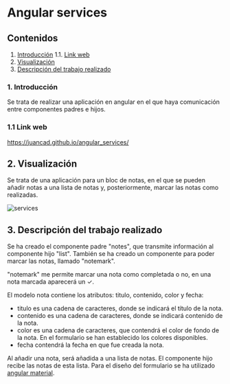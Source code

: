 # Angular services

## Contenidos 
1. [Introducción](#intro)
  1.1. [Link web](#link-web) 
3. [Visualización](#visualizacion)
4. [Descripción del trabajo realizado](#descripcion)

### 1. Introducción
Se trata de realizar una aplicación en angular en el que haya comunicación entre componentes padres e hijos. 

### 1.1 Link web <a name="link-web"/>
https://juancad.github.io/angular_services/

## 2. Visualización <a name="visualizacion"/>

Se trata de una aplicación para un bloc de notas, en el que se pueden añadir notas a una lista de notas y, posteriormente, marcar las notas como realizadas.

![services](https://user-images.githubusercontent.com/91132611/165403194-e832b0df-5d22-48ed-8512-beef6aaf48fa.png)

## 3. Descripción del trabajo realizado <a name="descripcion"/>

Se ha creado el componente padre "notes", que transmite información al componente hijo "list". También se ha creado un componente para poder marcar las notas, llamado "notemark".

"notemark" me permite marcar una nota como completada o no, en una nota marcada aparecerá un ✓.

El modelo nota contiene los atributos: titulo, contenido, color y fecha:
- titulo es una cadena de caracteres, donde se indicará el título de la nota.
- contenido es una cadena de caracteres, donde se indicará contenido de la nota.
- color es una cadena de caracteres, que contendrá el color de fondo de la nota. En el formulario se han establecido los colores disponibles.
- fecha contendrá la fecha en que fue creada la nota.

Al añadir una nota, será añadida a una lista de notas. El componente hijo recibe las notas de esta lista.
Para el diseño del formulario se ha utilizado [angular material](https://material.angular.io/).

